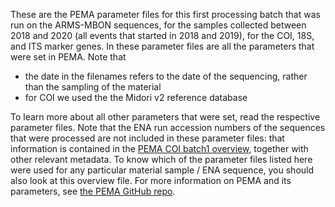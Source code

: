 These are the PEMA parameter files for this first processing batch that was run on the ARMS-MBON sequences, for the samples collected between 2018 and 2020 (all events that started in 2018 and 2019), for the COI, 18S, and ITS marker genes. 
In these parameter files are all the parameters that were set in PEMA. Note that 
* the date in the filenames refers to the date of the sequencing, rather than the sampling of the material
* for COI we used the the Midori v2 reference database

To learn more about all other parameters that were set, read the respective parameter files.
Note that the ENA run accession numbers of the sequences that were processed are not included in these parameter files: that information is contained in the
[PEMA COI batch1 overview](https://github.com/arms-mbon/analysis_release_001/blob/main/pema_overview_COI_batch1.xlsx), together with other relevant metadata. To know which of the parameter files listed here were used for any particular material sample / ENA sequence, you should also look at this overview file. 
For more information on PEMA and its parameters, see [the PEMA GitHub repo](https://github.com/hariszaf/pema).
